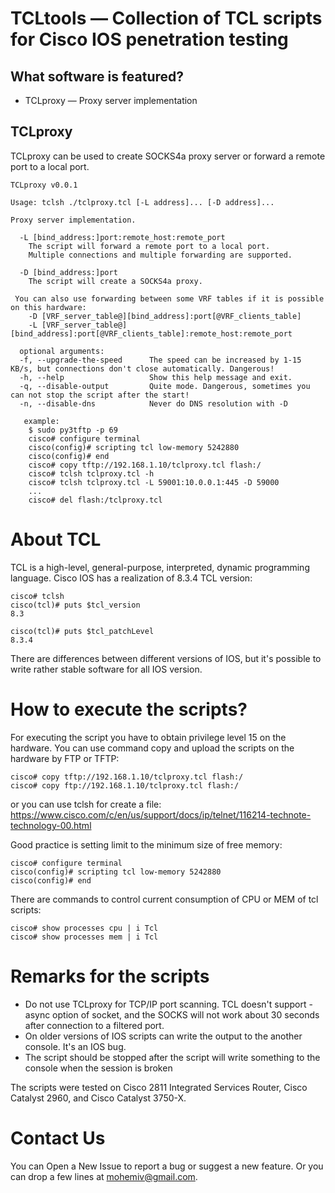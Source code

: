 # TCLtools — Сollection of TCL scripts for Cisco IOS penetration testing

What software is featured?
---------------------------

 * TCLproxy — Proxy server implementation

TCLproxy
--------
TCLproxy can be used to create SOCKS4a proxy server or forward a remote port to a local port.

```
TCLproxy v0.0.1

Usage: tclsh ./tclproxy.tcl [-L address]... [-D address]...

Proxy server implementation.

  -L [bind_address:]port:remote_host:remote_port
    The script will forward a remote port to a local port.
    Multiple connections and multiple forwarding are supported.

  -D [bind_address:]port
    The script will create a SOCKS4a proxy.

 You can also use forwarding between some VRF tables if it is possible on this hardware:
    -D [VRF_server_table@][bind_address]:port[@VRF_clients_table]
    -L [VRF_server_table@][bind_address]:port[@VRF_clients_table]:remote_host:remote_port

  optional arguments:
  -f, --upgrade-the-speed      The speed can be increased by 1-15 KB/s, but connections don't close automatically. Dangerous!
  -h, --help                   Show this help message and exit.
  -q, --disable-output         Quite mode. Dangerous, sometimes you can not stop the script after the start!
  -n, --disable-dns            Never do DNS resolution with -D

   example:
    $ sudo py3tftp -p 69
    cisco# configure terminal
    cisco(config)# scripting tcl low-memory 5242880
    cisco(config)# end
    cisco# copy tftp://192.168.1.10/tclproxy.tcl flash:/
    cisco# tclsh tclproxy.tcl -h
    cisco# tclsh tclproxy.tcl -L 59001:10.0.0.1:445 -D 59000
    ...
    cisco# del flash:/tclproxy.tcl
```

About TCL
=========
TCL is a high-level, general-purpose, interpreted, dynamic programming language. Cisco IOS has a realization of 8.3.4 TCL version:

```
cisco# tclsh
cisco(tcl)# puts $tcl_version
8.3

cisco(tcl)# puts $tcl_patchLevel
8.3.4
```
There are differences between different versions of IOS, but it's possible to write rather stable software for all IOS version.


How to execute the scripts?
===========================
For executing the script you have to obtain privilege level 15 on the hardware. You can use command copy and upload the scripts on the hardware by FTP or TFTP:

```
cisco# copy tftp://192.168.1.10/tclproxy.tcl flash:/
cisco# copy ftp://192.168.1.10/tclproxy.tcl flash:/
```
or you can use tclsh for create a file: https://www.cisco.com/c/en/us/support/docs/ip/telnet/116214-technote-technology-00.html

Good practice is setting limit to the minimum size of free memory:

```
cisco# configure terminal
cisco(config)# scripting tcl low-memory 5242880
cisco(config)# end
```

There are commands to control current consumption of CPU or MEM of tcl scripts:

```
cisco# show processes cpu | i Tcl
cisco# show processes mem | i Tcl
```

Remarks for the scripts
=======================

 * Do not use TCLproxy for TCP/IP port scanning. TCL doesn't support -async option of socket, and the SOCKS will not work about 30 seconds after connection to a filtered port.
 * On older versions of IOS scripts can write the output to the another console. It's an IOS bug.
 * The script should be stopped after the script will write something to the console when the session is broken


The scripts were tested on Cisco 2811 Integrated Services Router, Cisco Catalyst 2960, and Cisco Catalyst 3750-X.

Contact Us
==========

You can Open a New Issue to report a bug or suggest a new feature. Or you can drop a few lines at mohemiv@gmail.com.
